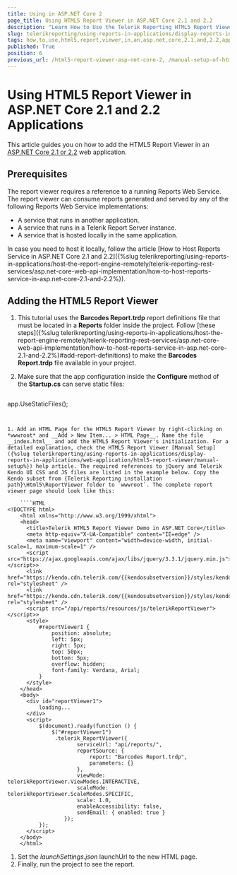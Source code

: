 ```yaml
---
title: Using in ASP.NET Core 2
page_title: Using HTML5 Report Viewer in ASP.NET Core 2.1 and 2.2
description: "Learn How to Use the Telerik Reporting HTML5 Report Viewer in ASP.NET Core 2.1 and 2.2 applications."
slug: telerikreporting/using-reports-in-applications/display-reports-in-applications/web-application/html5-report-viewer/how-to-use-html5-report-viewer-in-an-asp.net-core-2.1-and-2.2-application
tags: how,to,use,html5,report,viewer,in,an,asp.net,core,2.1,and,2.2,application
published: True
position: 6
previous_url: /html5-report-viewer-asp-net-core-2, /manual-setup-of-html5-report-viewer-in-asp-net-core-2
---
```


# Using HTML5 Report Viewer in ASP.NET Core 2.1 and 2.2 Applications

This article guides you on how to add the HTML5 Report Viewer in an [ASP.NET Core 2.1 or 2.2](https://learn.microsoft.com/en-us/aspnet/core/?view=aspnetcore-2.1) web application.

## Prerequisites

The report viewer requires a reference to a running Reports Web Service. The report viewer can consume reports generated and served by any of the following Reports Web Service implementations:

* A service that runs in another application.
* A service that runs in a Telerik Report Server instance.
* A service that is hosted locally in the same application.

In case you need to host it locally, follow the article [How to Host Reports Service in ASP.NET Core 2.1 and 2.2]({%slug telerikreporting/using-reports-in-applications/host-the-report-engine-remotely/telerik-reporting-rest-services/asp.net-core-web-api-implementation/how-to-host-reports-service-in-asp.net-core-2.1-and-2.2%}).

## Adding the HTML5 Report Viewer

1. This tutorial uses the __Barcodes Report.trdp__ report definitions file that must be located in a __Reports__ folder inside the project. Follow [these steps]({%slug telerikreporting/using-reports-in-applications/host-the-report-engine-remotely/telerik-reporting-rest-services/asp.net-core-web-api-implementation/how-to-host-reports-service-in-asp.net-core-2.1-and-2.2%}#add-report-definitions) to make the __Barcodes Report.trdp__ file available in your project.

1. Make sure that the app configuration inside the __Configure__ method of the __Startup.cs__ can serve static files:

	````C#
app.UseStaticFiles();
````


1. Add an HTML Page for the HTML5 Report Viewer by right-clicking on *wwwroot* and __Add > New Item... > HTML Page__. Name the file __index.html__ and add the HTML5 Report Viewer's initialization. For a detailed explanation, check the HTML5 Report Viewer [Manual Setup]({%slug telerikreporting/using-reports-in-applications/display-reports-in-applications/web-application/html5-report-viewer/manual-setup%}) help article. The required references to jQuery and Telerik Kendo UI CSS and JS files are listed in the example below. Copy the Kendo subset from {Telerik Reporting installation path}\Html5\ReportViewer folder to `wwwroot`. The complete report viewer page should look like this:

	````HTML
<!DOCTYPE html>
	<html xmlns="http://www.w3.org/1999/xhtml">
	<head>
	  <title>Telerik HTML5 Report Viewer Demo in ASP.NET Core</title>
	  <meta http-equiv="X-UA-Compatible" content="IE=edge" />
	  <meta name="viewport" content="width=device-width, initial-scale=1, maximum-scale=1" />
	  <script src="https://ajax.googleapis.com/ajax/libs/jquery/3.3.1/jquery.min.js"></script>>
	  <link href="https://kendo.cdn.telerik.com/{{kendosubsetversion}}/styles/kendo.common.min.css" rel="stylesheet" />
	  <link href="https://kendo.cdn.telerik.com/{{kendosubsetversion}}/styles/kendo.blueopal.min.css" rel="stylesheet" />
	  <script src="/api/reports/resources/js/telerikReportViewer"></script>>
	  <style>
		  #reportViewer1 {
			  position: absolute;
			  left: 5px;
			  right: 5px;
			  top: 50px;
			  bottom: 5px;
			  overflow: hidden;
			  font-family: Verdana, Arial;
		  }
	  </style>
	</head>
	<body>
	  <div id="reportViewer1">
		  loading...
	  </div>
	  <script>
		  $(document).ready(function () {
			  $("#reportViewer1")
			   .telerik_ReportViewer({
					  serviceUrl: "api/reports/",
					  reportSource: {
						  report: "Barcodes Report.trdp",
						  parameters: {}
					  },
					  viewMode: telerikReportViewer.ViewModes.INTERACTIVE,
					  scaleMode: telerikReportViewer.ScaleModes.SPECIFIC,
					  scale: 1.0,
					  enableAccessibility: false,
					  sendEmail: { enabled: true }
				  });
		  });
	  </script>
	</body>
	</html>
````


1. Set the *launchSettings.json* launchUrl to the new HTML page.
1. Finally, run the project to see the report.
